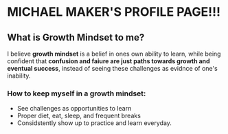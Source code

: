 # MICHAEL MAKER'S PROFILE PAGE!!!

## What is **Growth Mindset** to me?

I believe **growth mindset** is a belief in ones own ability to learn, while being confident that **confusion and faiure are just paths towards growth and eventual success**, instead of seeing these challenges as evidnce of one's inability. 

### How to keep myself in a growth mindset:

* See challenges as opportunities to learn
* Proper diet, eat, sleep, and frequent breaks
* Considstently show up to practice and learn everyday.



